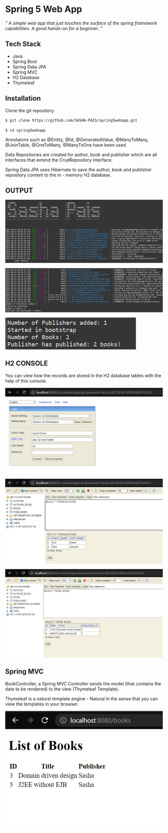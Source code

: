 # Spring 5 Web App

_" A simple web app that just touches the surface of the spring framework capabilities. A good hands-on for a beginner. "_

## Tech Stack

- Java
- Spring Boot
- Spring Data JPA
- Spring MVC
- H2 Database
- Thymeleaf

## Installation

Clone the git repository:

```sourceCode console
$ git clone https://github.com/SASHA-PAIS/spring5webapp.git

$ cd spring5webapp
```

Annotaions such as @Entity, @Id, @GeneratedValue, @ManyToMany, @JoinTable, @OneToMany, @ManyToOne have been used

Data Repositories are created for author, book and publisher which are all interfaces that extend the CrudRepository interface.

Spring Data JPA uses Hibernate to save the author, book and publisher repository content to the in - memory H2 database.

## OUTPUT

![](docs/Capture1.JPG)

![](docs/Capture2.JPG)

![](docs/Capture3.JPG)

## H2 CONSOLE

You can view how the records are stored in the H2 database tables with the help of this console.

![](docs/Capture4.JPG)

![](docs/Capture5.JPG)

![](docs/Capture6.JPG)

## Spring MVC

BookController, a Spring MVC Controller sends the model (that contains the data to be rendered) to the view (Thymeleaf Template).

Thymeleaf is a natural template engine - Natural in the sense that you can view the templates in your browser.

![](docs/Capture7.JPG)
